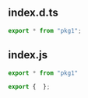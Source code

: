 ## index.d.ts

```ts
export * from "pkg1";
```

## index.js

```js
export * from "pkg1"

export {  };
```

